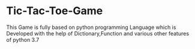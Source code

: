 # Tic-Tac-Toe-Game
This Game is fully based on python programming Language which is Developed with the help of Dictionary,Function and various other features of python 3.7

